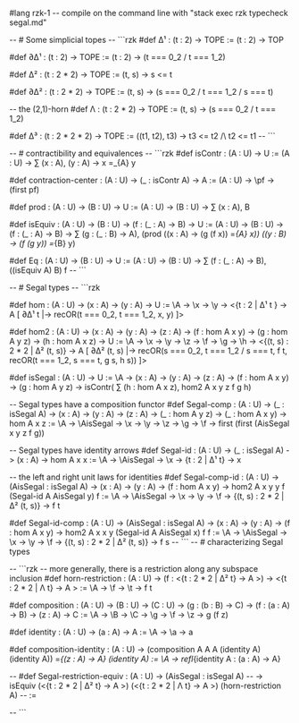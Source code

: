 #lang rzk-1
-- compile on the command line with "stack exec rzk typecheck segal.md"

-- # Some simplicial topes
-- ```rzk
#def Δ¹ : (t : 2) -> TOPE
  := \(t : 2) -> TOP

#def ∂Δ¹ : (t : 2) -> TOPE
  := \(t : 2) -> (t === 0_2 \/ t === 1_2)

#def Δ² : (t : 2 * 2) -> TOPE
  := \(t, s) -> s <= t

#def ∂Δ² : (t : 2 * 2) -> TOPE
  := \(t, s) -> (s === 0_2 \/ t === 1_2 \/ s === t)

-- the (2,1)-horn
#def Λ : (t : 2 * 2) -> TOPE
  := \(t, s) -> (s === 0_2 \/ t === 1_2)

#def Δ³ : (t : 2 * 2 * 2) -> TOPE
  := \((t1, t2), t3) -> t3 <= t2 /\ t2 <= t1
-- ```

-- # contractibility and equivalences
-- ```rzk
#def isContr : (A : U) -> U
  := \(A : U) -> ∑ (x : A), (y : A) -> x =_{A} y

#def contraction-center : (A : U) -> (_ : isContr A) -> A
  := \(A : U) -> \pf -> (first pf)

#def prod : (A : U) -> (B : U) -> U
  := \(A : U) -> \(B : U) -> ∑ (x : A), B

#def isEquiv : (A : U) -> (B : U) -> (f : (_ : A) -> B) -> U
  := \(A : U) -> \(B : U) -> \(f : (_ : A) -> B) -> ∑ (g : (_ : B) -> A), (prod ((x : A) -> (g (f x)) =_{A} x)) ((y : B) -> (f (g y)) =_{B} y)

#def Eq : (A : U) -> (B : U) -> U
  := \(A : U) -> \(B : U) -> ∑ (f : (_ : A) -> B), ((isEquiv A) B) f
-- ```

-- # Segal types
-- ```rzk

#def hom : (A : U) -> (x : A) -> (y : A) -> U
  := \A -> \x -> \y -> <{t : 2 | Δ¹ t } -> A [ ∂Δ¹ t |-> recOR(t === 0_2, t === 1_2, x, y) ]>

#def hom2 : (A : U) -> (x : A) -> (y : A) -> (z : A) -> (f : hom A x y) -> (g : hom A y z) -> (h : hom A x z) -> U
  := \A -> \x -> \y -> \z -> \f -> \g -> \h ->
    <{(t, s) : 2 * 2 | Δ² (t, s)} -> A	[ ∂Δ² (t, s) |->
        	recOR(s === 0_2, t === 1_2 \/ s === t, f t, recOR(t === 1_2, s === t, g s, h s)) ]>

#def isSegal : (A : U) -> U
  := \A -> (x : A) -> (y : A) -> (z : A) -> (f : hom A x y) -> (g : hom A y z) 
  -> isContr( ∑ (h : hom A x z), hom2 A x y z f g h)

-- Segal types have a composition functor
#def Segal-comp : (A : U) -> (_ : isSegal A) -> (x : A) -> (y : A) -> (z : A) 
  -> (_ : hom A y z) -> (_ : hom A x y) -> hom A x z
  := \A -> \AisSegal -> \x -> \y -> \z -> \g -> \f -> first (first (AisSegal x y z f g))

-- Segal types have identity arrows
#def Segal-id : (A : U) -> (_ : isSegal A) -> (x : A) -> hom A x x
  := \A -> \AisSegal -> \x -> \{t : 2 | Δ¹ t} -> x 

-- the left and right unit laws for identities
#def Segal-comp-id : (A : U) -> (AisSegal : isSegal A) -> (x : A) -> (y : A) -> (f : hom A x y) 
  -> hom2 A x y y f (Segal-id A AisSegal y) f
  := \A -> \AisSegal -> \x -> \y -> \f -> \{(t, s) : 2 * 2 | Δ² (t, s)} -> f t

#def Segal-id-comp : (A : U) -> (AisSegal : isSegal A) -> (x : A) -> (y : A) -> (f : hom A x y) 
   -> hom2 A x x y (Segal-id A AisSegal x) f f
  := \A -> \AisSegal -> \x -> \y -> \f -> \{(t, s) : 2 * 2 | Δ² (t, s)} -> f s
-- ```
-- # characterizing Segal types

-- ```rzk
-- more generally, there is a restriction along any subspace inclusion
#def horn-restriction : (A : U) -> (f : <{t : 2 * 2 | Δ² t} -> A >) -> <{t : 2 * 2 | Λ t} -> A >
  := \A -> \f -> \t -> f t

#def composition : (A : U) -> (B : U) -> (C : U) -> (g : (b : B) -> C) -> (f : (a : A) -> B) -> (z : A) -> C
  := \A -> \B -> \C -> \g -> \f -> \z -> g (f z)

#def identity : (A : U) -> (a : A) -> A
  := \A -> \a -> a  

#def composition-identity : (A : U) -> (composition A A A (identity A) (identity A)) =_{(z : A) -> A} (identity A)
  := \A -> refl_{identity A : (a : A) -> A}

-- #def Segal-restriction-equiv : (A : U) -> (AisSegal : isSegal A) 
--  -> isEquiv (<{t : 2 * 2 | Δ² t} -> A >) (<{t : 2 * 2 | Λ t} -> A >) (horn-restriction A)
--  :=

-- ```